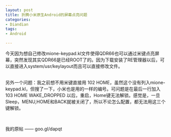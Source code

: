 ```yaml
---
layout: post
title: 折腾小米原生Android的屏幕点亮问题
categories:
- Diandian
tags:
- Android

---
```

<p><span>今天因为想自己修改mione-keypad.kl文件使得QDR66也可以通过米键点亮屏幕，突然发现其实QDR66是已经ROOT了的。因为下载安装了RE管理器以后，可以直接进入system/usr/keylayout而且可以直接修改文件。</span></p>
<p><br /><span>另外一个问题：我之前想不用米键直接用 102 HOME，虽然这个没有列入mione-keypad.kl，但搜了一下，小米也是用的一样的编号。可问题是在最后一行加入 103 HOME WAKE_DROPPED 以后，重启，Home键无法解锁。感觉是，一旦Sleep，MENU,HOME和BACK就被关闭了，所以不论怎么配置，都无法用这三个键解锁。</span><br /></p>
<p><span><br /></span></p>
<p>我的原帖 —— goo.gl/dapqt</p>